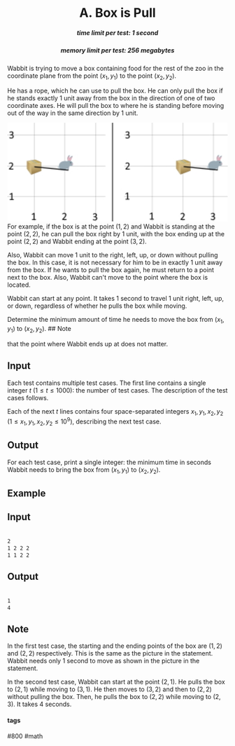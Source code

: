 <h1 style='text-align: center;'> A. Box is Pull</h1>

<h5 style='text-align: center;'>time limit per test: 1 second</h5>
<h5 style='text-align: center;'>memory limit per test: 256 megabytes</h5>

Wabbit is trying to move a box containing food for the rest of the zoo in the coordinate plane from the point $(x_1,y_1)$ to the point $(x_2,y_2)$.

He has a rope, which he can use to pull the box. He can only pull the box if he stands exactly $1$ unit away from the box in the direction of one of two coordinate axes. He will pull the box to where he is standing before moving out of the way in the same direction by $1$ unit. 

 ![](images/7263c9e4c3f778a53ae2889116ead734ede14a2e.png) For example, if the box is at the point $(1,2)$ and Wabbit is standing at the point $(2,2)$, he can pull the box right by $1$ unit, with the box ending up at the point $(2,2)$ and Wabbit ending at the point $(3,2)$.

Also, Wabbit can move $1$ unit to the right, left, up, or down without pulling the box. In this case, it is not necessary for him to be in exactly $1$ unit away from the box. If he wants to pull the box again, he must return to a point next to the box. Also, Wabbit can't move to the point where the box is located.

Wabbit can start at any point. It takes $1$ second to travel $1$ unit right, left, up, or down, regardless of whether he pulls the box while moving.

Determine the minimum amount of time he needs to move the box from $(x_1,y_1)$ to $(x_2,y_2)$. ## Note

 that the point where Wabbit ends up at does not matter.

## Input

Each test contains multiple test cases. The first line contains a single integer $t$ $(1 \leq t \leq 1000)$: the number of test cases. The description of the test cases follows.

Each of the next $t$ lines contains four space-separated integers $x_1, y_1, x_2, y_2$ $(1 \leq x_1, y_1, x_2, y_2 \leq 10^9)$, describing the next test case.

## Output

For each test case, print a single integer: the minimum time in seconds Wabbit needs to bring the box from $(x_1,y_1)$ to $(x_2,y_2)$.

## Example

## Input


```

2
1 2 2 2
1 1 2 2

```
## Output


```

1
4

```
## Note

In the first test case, the starting and the ending points of the box are $(1,2)$ and $(2,2)$ respectively. This is the same as the picture in the statement. Wabbit needs only $1$ second to move as shown in the picture in the statement.

In the second test case, Wabbit can start at the point $(2,1)$. He pulls the box to $(2,1)$ while moving to $(3,1)$. He then moves to $(3,2)$ and then to $(2,2)$ without pulling the box. Then, he pulls the box to $(2,2)$ while moving to $(2,3)$. It takes $4$ seconds.



#### tags 

#800 #math 